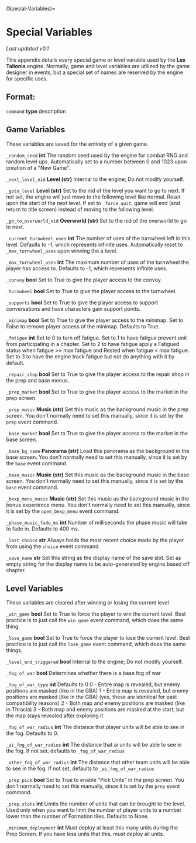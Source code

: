 (Special-Variables)=
# Special Variables

_Last updated v0.1_

This appendix details every special game or level variable used by the **Lex Talionis** engine. Normally, game and level variables are utilized by the game designer in events, but a special set of names are reserved by the engine for specific uses.

## Format:

`command` **type** description

## Game Variables

These variables are saved for the entirety of a given game.

`_random_seed` **int** The random seed used by the engine for combat RNG and random level ups. Automatically set to a number between 0 and 1023 upon creation of a "New Game".

`_next_level_nid` **Level (str)** Internal to the engine; Do not modify yourself.

`_goto_level` **Level (str)** Set to the nid of the level you want to go to next. If not set, the engine will just move to the following level like normal. Reset upon the start of the next level. If set to `_force_quit`, game will end (and return to title screen) instead of moving to the following level.

`_go_to_overworld_nid` **Overworld (str)** Set to the nid of the overworld to go to next.

`_current_turnwheel_uses` **int** The number of uses of the turnwheel left in this level. Defaults to -1, which represents infinite uses. Automatically reset to `_max_turnwheel_uses` upon winning the a level.

`_max_turnwheel_uses` **int** The maximum number of uses of the turnwheel the player has access to. Defaults to -1, which represents infinite uses.

`_convoy` **bool** Set to True to give the player access to the convoy.

`_turnwheel` **bool** Set to True to give the player access to the turnwheel.

`_supports` **bool** Set to True to give the player access to support conversations and have characters gain support points.

`_minimap` **bool** Set to True to give the player access to the minimap. Set to False to remove player access of the minimap. Defaults to True.

`_fatigue` **int** Set to 0 to turn off fatigue. Set to 1 to have fatigue prevent unit from participating in a chapter. Set to 2 to have fatigue apply a Fatigued status when fatigue >= max fatigue and Rested when fatigue < max fatigue. Set to 3 to have the engine track fatigue but not do anything with it by default.

`_repair_shop` **bool** Set to True to give the player access to the repair shop in the prep and base menus.

`_prep_market` **bool** Set to True to give the player access to the market in the prep screen.

`_prep_music` **Music (str)** Set this music as the background music in the prep screen. You don't normally need to set this manually, since it is set by the `prep` event command.

`_base_market` **bool** Set to True to give the player access to the market in the base screen.

`_base_bg_name` **Panorama (str)** Load this panorama as the background in the base screen. You don't normally need to set this 
manually, since it is set by the `base` event command.

`_base_music` **Music (str)** Set this music as the background music in the base screen. You don't normally need to set this manually, since it is set by the `base` event command.

`_bexp_menu_music` **Music (str)** Set this music as the background music in the bonus experience menu. You don't normally need to set this manually, since it is set by the `open_bexp_menu` event command.

`_phase_music_fade_ms` **int** Number of milliseconds the phase music will take to fade in. Defaults to 400 ms.

`_last_choice` **str** Always holds the most recent choice made by the player from using the `choice` event command.

`_save_name` **str** Set this string as the display name of the save slot. Set as empty string for the display name to be auto-generated by engine based off chapter.

## Level Variables

These variables are cleared after winning or losing the current level

`_win_game` **bool** Set to True to force the player to win the current level. Best practice is to just call the `win_game` event command, which does the same thing.

`_lose_game` **bool** Set to True to force the player to lose the current level. Best practice is to just call the `lose_game` event command, which does the same things.

`_level_end_triggered` **bool** Internal to the engine; Do not modify yourself.

`_fog_of_war` **bool** Determines whether there is a base fog of war

`_fog_of_war_type` **int** Defaults to 0
    0 - Entire map is revealed, but enemy positions are masked (like in the GBA)
    1 - Entire map is revealed, but enemy positions are masked (like in the GBA) (yes, these are identical for past compatibility reasons)
    2 - Both map and enemy positions are masked (like in Thracia)
    3 - Both map and enemy positions are masked at the start, but the map stays revealed after exploring it

`_fog_of_war_radius` **int** The distance that player units will be able to see in the fog. Defaults to 0.

`_ai_fog_of_war_radius` **int** The distance that ai units will be able to see in the fog. If not set, defaults to `_fog_of_war_radius`

`_other_fog_of_war_radius` **int** The distance that other team units will be able to see in the fog. If not set, defaults to `_ai_fog_of_war_radius`

`_prep_pick` **bool** Set to True to enable "Pick Units" in the prep screen. You don't normally need to set this manually, since it is set by the `prep` event command.

`_prep_slots` **int** Limits the number of units that can be brought to the level. Used only when you want to limit the number of player units to a number lower than the number of Formation tiles. Defaults to None.

`_minimum_deployment` **int** Must deploy at least this many units during the Prep Screen. If you have less units that this, must deploy all units.
